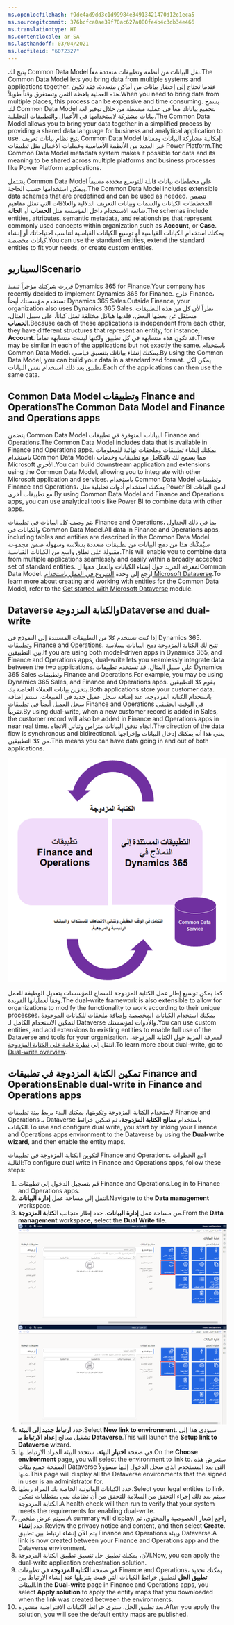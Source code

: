 ```yaml
---
ms.openlocfilehash: f9de4ad9dd3c1d99984e34913421470d12c1eca5
ms.sourcegitcommit: 376bcfca0ae39f70ac627a080fe4b4c3db34e466
ms.translationtype: HT
ms.contentlocale: ar-SA
ms.lasthandoff: 03/04/2021
ms.locfileid: "6072327"
---
```

<span data-ttu-id="19307-101">يتيح لك Common Data Model نقل البيانات من أنظمة وتطبيقات متعددة معاً.</span><span class="sxs-lookup"><span data-stu-id="19307-101">The Common Data Model lets you bring data from multiple systems and applications together.</span></span> <span data-ttu-id="19307-102">عندما تحتاج إلى إحضار بيانات من أماكن متعددة، فقد تكون هذه العملية باهظة الثمن وتستغرق وقتاً طويلاً.</span><span class="sxs-lookup"><span data-stu-id="19307-102">When you need to bring data from multiple places, this process can be expensive and time consuming.</span></span> <span data-ttu-id="19307-103">يسمح لك Common Data Model بتجميع بياناتك معاً في عملية مبسطة من خلال توفير لغة بيانات مشتركة لاستخدامها في الأعمال والتطبيقات التحليلية.</span><span class="sxs-lookup"><span data-stu-id="19307-103">The Common Data Model allows you to bring your data together in a simplified process by providing a shared data language for business and analytical application to use.</span></span> <span data-ttu-id="19307-104">يتيح نظام بيانات تعريف Common Data Model إمكانية مشاركة البيانات ومعناها عبر العديد من الأنظمة الأساسية وعمليات الأعمال مثل تطبيقات Power Platform.</span><span class="sxs-lookup"><span data-stu-id="19307-104">The Common Data Model metadata system makes it possible for data and its meaning to be shared across multiple platforms and business processes like Power Platform applications.</span></span> 

<span data-ttu-id="19307-105">يشتمل Common Data Model على مخططات بيانات قابلة للتوسيع محددة مسبقاً ويمكن استخدامها حسب الحاجة.</span><span class="sxs-lookup"><span data-stu-id="19307-105">The Common Data Model includes extensible data schemes that are predefined and can be used as needed.</span></span> <span data-ttu-id="19307-106">تتضمن المخططات الكيانات والسمات وبيانات التعريف الدلالية والعلاقات التي تمثل مفاهيم شائعة الاستخدام داخل المؤسسة مثل **الحساب** أو **الحالة**.</span><span class="sxs-lookup"><span data-stu-id="19307-106">The schemas include entities, attributes, semantic metadata, and relationships that represent commonly used concepts within organization such as **Account**, or **Case**.</span></span> <span data-ttu-id="19307-107">يمكنك استخدام الكيانات القياسية أو توسيع الكيانات القياسية لتناسب احتياجاتك أو إنشاء كيانات مخصصة.</span><span class="sxs-lookup"><span data-stu-id="19307-107">You can use the standard entities, extend the standard entities to fit your needs, or create custom entities.</span></span> 

## <a name="scenario"></a><span data-ttu-id="19307-108">السيناريو</span><span class="sxs-lookup"><span data-stu-id="19307-108">Scenario</span></span>
<span data-ttu-id="19307-109">قررت شركتك مؤخراً تنفيذ Dynamics 365 for Finance.</span><span class="sxs-lookup"><span data-stu-id="19307-109">Your company has recently decided to implement Dynamics 365 for Finance.</span></span> <span data-ttu-id="19307-110">خارج Finance، تستخدم مؤسستك أيضاً Dynamics 365 Sales.</span><span class="sxs-lookup"><span data-stu-id="19307-110">Outside Finance, your organization also uses Dynamics 365 Sales.</span></span> <span data-ttu-id="19307-111">نظراً لأن كل من هذه التطبيقات مستقل عن بعضها البعض، فلديها هياكل مختلفة تمثل كياناً، على سبيل المثال، **الحساب**.</span><span class="sxs-lookup"><span data-stu-id="19307-111">Because each of these applications is independent from each other, they have different structures that represent an entity, for instance, **Account**.</span></span> <span data-ttu-id="19307-112">قد تكون هذه متشابهة في كل تطبيق ولكنها ليست متشابهة تماماً.</span><span class="sxs-lookup"><span data-stu-id="19307-112">These may be similar in each of the applications but not exactly the same.</span></span> <span data-ttu-id="19307-113">باستخدام Common Data Model، يمكنك إنشاء بياناتك بتنسيق قياسي.</span><span class="sxs-lookup"><span data-stu-id="19307-113">By using the Common Data Model, you can build your data in a standardized format.</span></span> <span data-ttu-id="19307-114">يمكن لكل تطبيق بعد ذلك استخدام نفس البيانات.</span><span class="sxs-lookup"><span data-stu-id="19307-114">Each of the applications can then use the same data.</span></span> 

## <a name="the-common-data-model-and-finance-and-operations-apps"></a><span data-ttu-id="19307-115">Common Data Model وتطبيقات Finance and Operations</span><span class="sxs-lookup"><span data-stu-id="19307-115">The Common Data Model and Finance and Operations apps</span></span>
<span data-ttu-id="19307-116">يتضمن Common Data Model البيانات المتوفرة في تطبيقات Finance and Operations.</span><span class="sxs-lookup"><span data-stu-id="19307-116">The Common Data Model includes data that is available in Finance and Operations apps.</span></span> <span data-ttu-id="19307-117">يمكنك إنشاء تطبيقات وملحقات نهائية للمعلومات باستخدام Common Data Model، مما يسمح لك بالتكامل مع تطبيقات وخدمات Microsoft الأخرى.</span><span class="sxs-lookup"><span data-stu-id="19307-117">You can build downstream application and extensions using the Common Data Model, allowing you to integrate with other Microsoft application and services.</span></span> <span data-ttu-id="19307-118">باستخدام Common Data Model وتطبيقات Finance and Operations،  يمكنك استخدام أدوات تحليلية مثل Power BI لدمج البيانات مع تطبيقات أخرى.</span><span class="sxs-lookup"><span data-stu-id="19307-118">By using Common Data Model and Finance and Operations apps, you can use analytical tools like Power BI to combine data with other apps.</span></span> 

<span data-ttu-id="19307-119">يتم وصف كل البيانات في تطبيقات Finance and Operations، بما في ذلك الجداول والكيانات في Common Data Model.</span><span class="sxs-lookup"><span data-stu-id="19307-119">All data in Finance and Operations apps, including tables and entities are described in the Common Data Model.</span></span> <span data-ttu-id="19307-120">سيُمكّنك هذا من دمج البيانات من تطبيقات متعددة بسلاسة وسهولة ضمن مجموعة مقبولة على نطاق واسع من الكيانات القياسية.</span><span class="sxs-lookup"><span data-stu-id="19307-120">This will enable you to combine data from multiple applications seamlessly and easily within a broadly accepted set of standard entities.</span></span> <span data-ttu-id="19307-121">لمعرفة المزيد حول إنشاء الكيانات والعمل معها لCommon Data Model، ارجع إلى وحدة [الشروع في العمل باستخدام Microsoft Dataverse](https://docs.microsoft.com/learn/modules/get-started-with-powerapps-common-data-service/?azure-portal=true).</span><span class="sxs-lookup"><span data-stu-id="19307-121">To learn more about creating and working with entities for the Common Data Model, refer to the [Get started with Microsoft Dataverse](https://docs.microsoft.com/learn/modules/get-started-with-powerapps-common-data-service/?azure-portal=true) module.</span></span>

## <a name="dataverse-and-dual-write"></a><span data-ttu-id="19307-122">Dataverse والكتابة المزدوجة</span><span class="sxs-lookup"><span data-stu-id="19307-122">Dataverse and dual-write</span></span>
<span data-ttu-id="19307-123">إذا كنت تستخدم كلا من التطبيقات المستندة إلى النموذج في Dynamics 365، وتطبيقات Finance and Operations، تتيح لك الكتابة المزدوجة دمج البيانات بسلاسة بين التطبيقين.</span><span class="sxs-lookup"><span data-stu-id="19307-123">If you are using both model-driven apps in Dynamics 365, and Finance and Operations apps, dual-write lets you seamlessly integrate data between the two applications.</span></span> <span data-ttu-id="19307-124">على سبيل المثال، قد تستخدم تطبيقات Dynamics 365 Sales وتطبيقات Finance and Operations.</span><span class="sxs-lookup"><span data-stu-id="19307-124">For example, you may be using Dynamics 365 Sales, and Finance and Operations apps.</span></span> <span data-ttu-id="19307-125">يقوم كلا التطبيقين بتخزين بيانات العملاء الخاصة بك.</span><span class="sxs-lookup"><span data-stu-id="19307-125">Both applications store your customer data.</span></span> <span data-ttu-id="19307-126">باستخدام الكتابة المزدوجة، عند إضافة سجل عميل جديد في المبيعات، ستتم إضافة سجل العميل أيضاً في تطبيقات Finance and Operations في الوقت الحقيقي تقريباً.</span><span class="sxs-lookup"><span data-stu-id="19307-126">By using dual-write, when a new customer record is added in Sales, the customer record will also be added in Finance and Operations apps in near real time.</span></span> <span data-ttu-id="19307-127">اتجاه تدفق البيانات متزامن وثنائي الاتجاه.</span><span class="sxs-lookup"><span data-stu-id="19307-127">The direction of the data flow is synchronous and bidirectional.</span></span> <span data-ttu-id="19307-128">يعني هذا أنه يمكنك إدخال البيانات وإخراجها من كلا التطبيقين.</span><span class="sxs-lookup"><span data-stu-id="19307-128">This means you can have data going in and out of both applications.</span></span> 

![رسم تخطيطي يوضح تدفق الكتابة المزدوجة للبيانات.](../media/common-data-service-dual-write.png) 


<span data-ttu-id="19307-130">كما يمكن توسيع إطار عمل الكتابة المزدوجة للسماح للمؤسسات بتعديل الوظيفة للعمل وفقاً لعملياتها الفريدة.</span><span class="sxs-lookup"><span data-stu-id="19307-130">The dual-write framework is also extensible to allow for organizations to modify the functionality to work according to their unique processes.</span></span> <span data-ttu-id="19307-131">يمكنك استخدام الكيانات المخصصة وإضافة ملحقات للكيانات الموجودة لتمكين الاستخدام الكامل لـ Dataverse والأدوات لمؤسستك.</span><span class="sxs-lookup"><span data-stu-id="19307-131">You can use custom entities, and add extensions to existing entities to enable full use of the Dataverse and tools for your organization.</span></span> <span data-ttu-id="19307-132">لمعرفة المزيد حول الكتابة المزدوجة، انتقل إلى [نظرة عامة على الكتابة المزدوجة](https://docs.microsoft.com/dynamics365/fin-ops-core/dev-itpro/data-entities/dual-write/dual-write-overview/?azure-portal=true).</span><span class="sxs-lookup"><span data-stu-id="19307-132">To learn more about dual-write, go to [Dual-write overview](https://docs.microsoft.com/dynamics365/fin-ops-core/dev-itpro/data-entities/dual-write/dual-write-overview/?azure-portal=true).</span></span>

## <a name="enable-dual-write-in-finance-and-operations-apps"></a><span data-ttu-id="19307-133">تمكين الكتابة المزدوجة في تطبيقات Finance and Operations</span><span class="sxs-lookup"><span data-stu-id="19307-133">Enable dual-write in Finance and Operations apps</span></span>
<span data-ttu-id="19307-134">لاستخدام الكتابة المزدوجة وتكوينها، يمكنك البدء بربط بيئة تطبيقات Finance and Operations بـ Dataverse باستخدام **معالج الكتابة المزدوجة**، ثم تمكين خرائط الكيانات.</span><span class="sxs-lookup"><span data-stu-id="19307-134">To use and configure dual write, you start by linking your Finance and Operations apps environment to the Dataverse by using the **Dual-write wizard**, and then enable the entity maps.</span></span>  

<span data-ttu-id="19307-135">لتكوين الكتابة المزدوجة في تطبيقات Finance and Operations، اتبع الخطوات التالية:</span><span class="sxs-lookup"><span data-stu-id="19307-135">To configure dual write in Finance and Operations apps, follow these steps:</span></span>

1.  <span data-ttu-id="19307-136">قم بتسجيل الدخول إلى تطبيقات Finance and Operations.</span><span class="sxs-lookup"><span data-stu-id="19307-136">Log in to Finance and Operations apps.</span></span>
2.  <span data-ttu-id="19307-137">انتقل إلى مساحة عمل **إدارة البيانات**.</span><span class="sxs-lookup"><span data-stu-id="19307-137">Navigate to the **Data management** workspace.</span></span> 
3.  <span data-ttu-id="19307-138">من مساحة عمل **إدارة البيانات**، حدد إطار متجانب **الكتابة المزدوجة**.</span><span class="sxs-lookup"><span data-stu-id="19307-138">From the **Data management** workspace, select the **Dual Write** tile.</span></span> 
    <span data-ttu-id="19307-139">[![لقطة شاشة لإطار متجانب الكتابة المزدوجة في صفحة إدارة البيانات.](../media/dual-write-tile-ss.png)](../media/dual-write-tile-ss.png#lightbox)</span><span class="sxs-lookup"><span data-stu-id="19307-139">[![Screenshot of the Dual Write tile on the Data management page.](../media/dual-write-tile-ss.png)](../media/dual-write-tile-ss.png#lightbox)</span></span>
4.  <span data-ttu-id="19307-140">حدد **ارتباط جديد إلى البيئة**.</span><span class="sxs-lookup"><span data-stu-id="19307-140">Select **New link to environment**.</span></span> <span data-ttu-id="19307-141">سيؤدي هذا إلى تشغيل معالج **إعداد الارتباط بـ Dataverse**.</span><span class="sxs-lookup"><span data-stu-id="19307-141">This will launch the **Setup link to Dataverse** wizard.</span></span> 
5.  <span data-ttu-id="19307-142">في صفحة **اختيار البيئة**، ستحدد البيئة المراد الارتباط بها.</span><span class="sxs-lookup"><span data-stu-id="19307-142">On the **Choose environment** page, you will select the environment to link to.</span></span> <span data-ttu-id="19307-143">ستعرض هذه الصفحة جميع بيئات Dataverse التي يعد المستخدم الذي سجل الدخول إليها مسؤولاً عنها.</span><span class="sxs-lookup"><span data-stu-id="19307-143">This page will display all the Dataverse environments that the signed in user is an administrator for.</span></span> 
6.  <span data-ttu-id="19307-144">حدد الكيانات القانونية الخاصة بك المراد ربطها.</span><span class="sxs-lookup"><span data-stu-id="19307-144">Select your legal entities to link.</span></span> <span data-ttu-id="19307-145">سيتم بعد ذلك إجراء التحقق من السلامة للتحقق من أن نظامك يفي بمتطلبات تمكين الكتابة المزدوجة.</span><span class="sxs-lookup"><span data-stu-id="19307-145">A health check will then run to verify that your system meets the requirements for enabling dual-write.</span></span> 
8.  <span data-ttu-id="19307-146">سيتم عرض ملخص.</span><span class="sxs-lookup"><span data-stu-id="19307-146">A summary will display.</span></span> <span data-ttu-id="19307-147">راجع إشعار الخصوصية والمحتوى، ثم حدد **إنشاء**.</span><span class="sxs-lookup"><span data-stu-id="19307-147">Review the privacy notice and content, and then select **Create**.</span></span> <span data-ttu-id="19307-148">يتم الآن إنشاء ارتباط بين تطبيق Finance and Operations وبيئة Dataverse.</span><span class="sxs-lookup"><span data-stu-id="19307-148">A link is now created between your Finance and Operations app and the Dataverse environment.</span></span> 
10. <span data-ttu-id="19307-149">الآن، يمكنك تطبيق حل تنسيق تطبيق الكتابة المزدوجة.</span><span class="sxs-lookup"><span data-stu-id="19307-149">Now, you can apply the dual-write application orchestration solution.</span></span> 
11. <span data-ttu-id="19307-150">في صفحة **الكتابة المزدوجة** في تطبيقات Finance and Operations، يمكنك تحديد **تطبيق الحل** لتطبيق خرائط الكيانات التي قمت بتنزيلها عند إنشاء الارتباط بين البيئات.</span><span class="sxs-lookup"><span data-stu-id="19307-150">In the **Dual-write** page in Finance and Operations apps, you select **Apply solution** to apply the entity maps that you downloaded when the link was created between the environments.</span></span> 
12. <span data-ttu-id="19307-151">بعد تطبيق الحل، سترى خرائط الكيانات الافتراضية منشورة.</span><span class="sxs-lookup"><span data-stu-id="19307-151">After you apply the solution, you will see the default entity maps are published.</span></span> 
